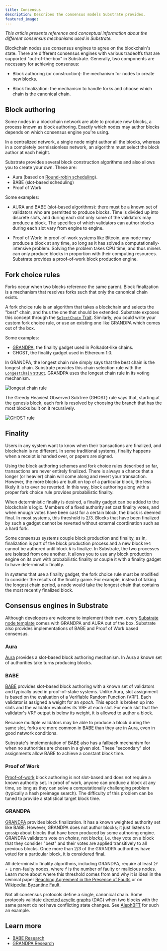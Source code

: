 ```yaml
---
title: Consensus
description: Describes the consensus models Substrate provides.
featured_image:
---
```


_This article presents reference and conceptual information about the different consensus mechanisms used in Substrate._

Blockchain nodes use consensus engines to agree on the blockchain's state. 
There are different consensus engines with various tradeoffs that are supported "out-of-the-box" in Substrate. 
Generally, two components are necessary for achieving consensus:

* Block authoring (or construction): the mechanism for nodes to create new blocks.

* Block finalization: the mechanism to handle forks and choose which chain is the canonical chain.

## Block authoring

Some nodes in a blockchain network are able to produce new blocks, a process known as block authoring.
Exactly which nodes may author blocks depends on which consensus engine you're using. 

In a centralized network, a single node might author all the blocks, whereas in a completely permissionless network, an algorithm must select the block author at each height.

Substrate provides several block construction algorithms and also allows you to create your own.
These are:

- Aura (based on [Round-robin scheduling](https://en.wikipedia.org/wiki/Round-robin_scheduling)).
- BABE (slot-based scheduling)
- Proof of Work 

Some examples:

- AURA and BABE (slot-based algorithms): there must be a known set of validators who are permitted to produce blocks. 
Time is divided up into discrete slots, and during each slot only some of the validators may produce a block. 
The specifics of which validators can author blocks during each slot vary from engine to engine. 

- Proof of Work: in proof-of-work systems like Bitcoin, any node may produce a block at any time, so long as it has solved a computationally-intensive problem. 
Solving the problem takes CPU time, and thus miners can only produce blocks in proportion with their computing resources. 
Substrate provides a proof-of-work block production engine.

## Fork choice rules

<!-- As a primitive, a block contains a header and a batch of [extrinsics](/v3/concepts/extrinsics). 
The header must contain a reference to its parent block such that one can trace the chain to its genesis.  -->

Forks occur when two blocks reference the same parent.
Block finalization is a mechanism that resolves forks such that only the canonical chain exists.

A fork choice rule is an algorithm that takes a blockchain and selects the "best" chain, and thus the one that should be extended. 
Substrate exposes this concept through the [`SelectChain` Trait](/rustdocs/latest/sp_consensus/trait.SelectChain.html).
Similarly, you could write your custom fork choice rule, or use an existing one like GRANDPA which comes out of the box. 

Some examples:

- [GRANDPA](https://github.com/w3f/consensus/blob/master/pdf/grandpa.pdf), the finality gadget used in Polkadot-like chains.
- GHOST, the finality gadget used in Ethereum 1.0.

In GRANDPA, the longest chain rule simply says that the best chain is the longest chain. 
Substrate provides this chain selection rule with the [`LongestChain` struct](/rustdocs/latest/sc_consensus/struct.LongestChain.html).
GRANDPA uses the longest chain rule in its voting mechanism.

![longest chain rule](../../img/docs/advanced/consensus-longest-chain.png)

The Greedy Heaviest Observed SubTree (GHOST) rule says that, starting at the genesis block, each fork is resolved by choosing the branch that has the most blocks built on it recursively.

![GHOST rule](../../img/docs/advanced/consensus-ghost.png)

## Finality

Users in any system want to know when their transactions are finalized, and blockchain is no different. 
In some traditional systems, finality happens when a receipt is handed over, or papers are signed.

Using the block authoring schemes and fork choice rules described so far, transactions are never entirely finalized. 
There is always a chance that a longer (or heavier) chain will come along and revert your transaction. 
However, the more blocks are built on top of a particular block, the less likely it is to ever be reverted. 
In this way, block authoring along with a proper fork choice rule provides probabilistic finality.

When deterministic finality is desired, a finality gadget can be added to the blockchain's logic.
Members of a fixed authority set cast finality votes, and when enough votes have been cast for a certain block, the block is deemed final. 
In most systems, this threshold is 2/3. 
Blocks that have been finalized by such a gadget cannot be reverted without external coordination such as a hard fork.

Some consensus systems couple block production and finality, as in, finalization is part of the block production process and a new block `N+1` cannot be authored until block `N` is finalize.
In Substrate, the two processes are isolated from one another.
It allows you to use any block production engine on its own with probabilistic finality or couple it with a finality gadget to have determinsitic finality.

In systems that use a finality gadget, the fork choice rule must be modified to consider the results of the finality game. 
For example, instead of taking the longest chain period, a node would take the longest chain that contains the most recently finalized block.

## Consensus engines in Substrate

Although developers are welcome to implement their own, every [Substrate node template](https://github.com/substrate-developer-hub/substrate-node-template) comes with GRANDPA and AURA out of the box. 
Substrate also provides implementations of BABE and Proof of Work based consensus.

### Aura

[Aura](/rustdocs/latest/sc_consensus_aura/index.html) provides a slot-based block authoring mechanism. 
In Aura a known set of authorities take turns producing blocks.

### BABE

[BABE](/rustdocs/latest/sc_consensus_babe/index.html) provides slot-based block authoring with a known set of validators and typically used in proof-of-stake systems.
Unlike Aura, slot assignment is based on the evaluation of a Verifiable Random Function (VRF). 
Each validator is assigned a weight for an _epoch._ 
This epoch is broken up into slots and the validator evaluates its VRF at each slot.
For each slot that the validator's VRF output is below its weight, it is allowed to author a block.

Because multiple validators may be able to produce a block during the same slot, forks are more common in BABE than they are in Aura, even in good network conditions.

Substrate's implementation of BABE also has a fallback mechanism for when no authorities are chosen in a given slot. 
These "secondary" slot assignments allow BABE to achieve a constant block time.

### Proof of Work

[Proof-of-work](/rustdocs/latest/sc_consensus_pow/index.html) block authoring is not slot-based and does not require a known authority set. 
In proof of work, anyone can produce a block at any time, so long as they can solve a computationally challenging problem (typically a hash preimage search). 
The difficulty of this problem can be tuned to provide a statistical target block time.

### GRANDPA

[GRANDPA](/rustdocs/latest/sc_finality_grandpa/index.html) provides block finalization. 
It has a known weighted authority set like BABE. 
However, GRANDPA does not author blocks; it just listens to gossip about blocks that have been produced by some authoring engine. 
GRANDPA validators vote on _chains,_ not _blocks,_ i.e. they vote on a block that they consider "best" and their votes are applied transitively to all previous blocks.
Once more than 2/3 of the GRANDPA authorities have voted for a particular block, it is considered final.

All deterministic finality algorithms, including GRANDPA, require at least `2f + 1` non-faulty nodes, where `f` is the number of faulty or malicious nodes. 
Learn more about where this threshold comes from and why it is ideal in the seminal paper [Reaching Agreement in the Presence of Faults](https://lamport.azurewebsites.net/pubs/reaching.pdf) or on [Wikipedia: Byzantine Fault](https://en.wikipedia.org/wiki/Byzantine_fault).

Not all consensus protocols define a single, canonical chain. 
Some protocols validate [directed acyclic graphs](https://en.wikipedia.org/wiki/Directed_acyclic_graph) (DAG) when two blocks with the same parent do not have conflicting state changes. See [AlephBFT](https://github.com/aleph-zero-foundation/aleph-node) for such an example.

## Learn more

- [BABE Research](https://research.web3.foundation/en/latest/polkadot/block-production/Babe.html)
- [GRANDPA Research](https://research.web3.foundation/en/latest/polkadot/finality.html)


